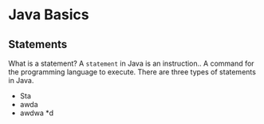 # Java Basics



## Statements
What is a statement? A `statement` in Java is an instruction.. A command for the programming language to execute. There are three types of statements in Java.

* Sta
 * awda
  * awdwa
     *d
    
